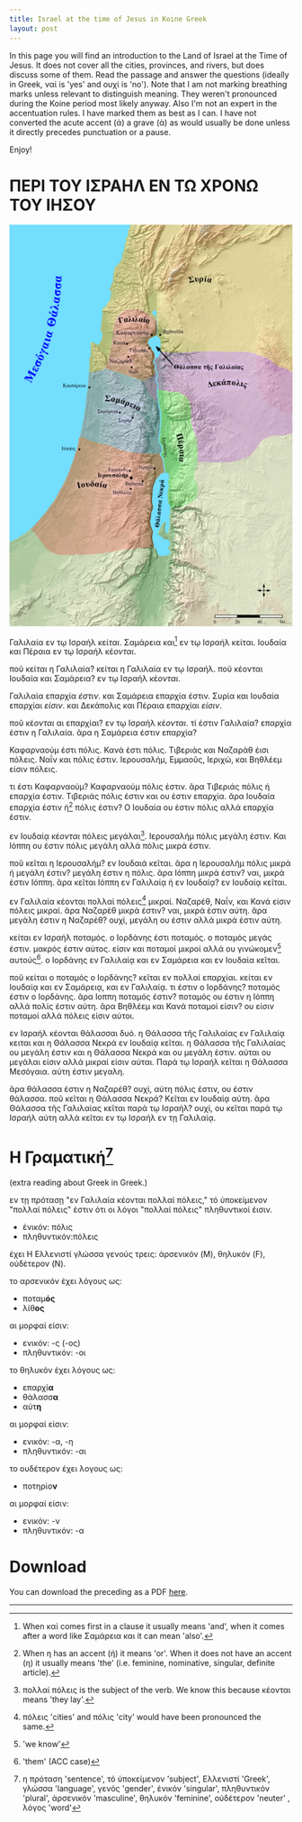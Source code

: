 ```yaml
---
title: Israel at the time of Jesus in Koine Greek
layout: post
---
```


In this page you will find an introduction to the Land of Israel at the Time of Jesus. It does not cover all the cities, provinces, and rivers, but does discuss some of them. Read the passage and answer the questions (ideally in Greek, ναί is 'yes' and ουχί is 'no'). Note that I am not marking breathing marks unless relevant to distinguish meaning. They weren't pronounced during the Koine period most likely anyway. Also I'm not an expert in the accentuation rules. I have marked them as best as I can. I have not converted the acute accent (ά) a grave (ὰ) as would usually be done unless it directly precedes punctuation or a pause.

Enjoy!

# ΠΕΡΙ ΤΟΥ ΙΣΡΑΗΛ ΕΝ ΤΩ ΧΡΟΝΩ ΤΟΥ ΙΗΣΟΥ


![](/assets/images/Koine-Israel-at-the-time-of-Jesus.png)

Γαλιλαία εν τῳ Ισραήλ κεί*ται*. Σαμάρεια και[^also] εν τῳ Ισραήλ κείται. Ιουδαία και Πέραια εν τῳ Ισραήλ κέ*ονται*. 

ποῦ κεί*ται* η Γαλιλαία? κείται η Γαλιλαία εν τῳ Ισραήλ. ποῦ κέονται Ιουδαία και Σαμάρεια? εν τῳ Ισραήλ κέ*ονται*.

Γαλιλαἰα επαρχία *έστιν*. και Σαμάρεια επαρχία έστιν. Συρία και Ιουδαία επαρχίαι *είσιν*. και Δεκάπολις και Πέραια επαρχίαι *είσιν*.  

ποῦ κέ*ονται* αι επαρχίαι? εν τῳ Ισραήλ κέ*ονται*. τί έστιν Γαλιλαία? επαρχία έστιν η Γαλιλαία. ᾶρα η Σαμάρεια έστιν επαρχία? 

Καφαρναούμ έστι πόλις. Κανά έστι πόλις. Τιβεριάς και Ναζαράθ έισι πόλεις. Ναΐν και πόλις έστιν. Ιερουσαλήμ, Εμμαοῦς, Ιεριχώ, και Βηθλέεμ είσιν πόλεις. 

τι έστι Καφαρναούμ? Καφαρναούμ πόλις έστιν. ᾶρα Τιβεριάς πόλις ή επαρχία έστιν. Τιβεριάς πόλις έστιν και ου έστιν επαρχία. ᾶρα Ιουδαία επαρχία έστιν ή[^or] πόλις έστιν? Ο Ιουδαία ου έστιν πόλις αλλά επαρχία έστιν. 

εν Ιουδαίᾳ κέ*ονται* πόλεις μεγάλαι[^pluralsub]. Ιερουσαλήμ πόλις μεγάλη έστιν. Και Ιόππη ου έστιν πόλις μεγάλη αλλά πόλις μικρά έστιν. 

ποῦ κεῖται η Ιερουσαλήμ? εν Ιουδαιά κεῖται. ᾶρα η Ιερουσαλήμ πόλις μικρά ή μεγάλη έστιν? μεγάλη έστιν η πόλις. ᾶρα Ιόππη μικρά έστιν? ναι, μικρά έστιν Ιόππη. ᾶρα κεῖται Ιόππη εν Γαλιλαίᾳ ή εν Ιουδαίᾳ? εν Ιουδαίᾳ κεῖται. 

εν Γαλιλαία κέονται πολλαἰ πόλεις[^thesame] μικραί. Ναζαρέθ, Ναΐν, και Κανά είσιν πόλεις μικραί. ᾶρα Ναζαρέθ μικρά έστιν? ναι, μικρά έστιν αύτη. ᾶρα μεγάλη έστιν η Ναζαρέθ? ουχί, μεγάλη ου έστιν αλλἀ μικρά έστιν αύτη.

κείται εν Ισραήλ ποταμός. ο Ιορδάνης έστι ποταμός. ο ποταμός μεγάς έστιν. μακρός έστιν αύτος. είσιν και ποταμοί μικροί αλλά ου γινώκομεν[^weknow] αυτούς[^them]. ο Ιορδάνης εν Γαλιλαίᾳ και εν Σαμάρεια και εν Ιουδαία κεῖται.

ποῦ κείται ο ποταμός ο Ιορδάνης? κεῖται εν πολλαί επαρχίαι. κείται εν Ιουδαίᾳ και εν Σαμάρειᾳ, και εν Γαλιλαίᾳ. τι έστιν ο Ιορδάνης? ποταμός έστιν ο Ιορδάνης. ᾶρα Ιοππη ποταμός έστιν? ποταμός ου έστιν η Ιόππη αλλά πολίς έστιν αύτη. ᾶρα Βηθλέεμ και Κανά ποταμοί είσιν? ου είσιν ποταμοί αλλά πόλεις είσιν αύτοι.

εν Ισραήλ κέονται θάλασσαι δυό. η Θάλασσα τῆς Γαλιλαίας εν Γαλιλαίᾳ κειται και η Θάλασσα Νεκρά εν Ιουδαίᾳ κεῖται. η Θάλασσα τῆς Γαλιλαίας ου μεγάλη έστιν και η Θάλασσα Νεκρά και ου μεγάλη έστιν. αύται ου μεγάλαι είσιν αλλά μικραί είσιν αύται. Παρά τῳ Ισραήλ κεῖται η Θάλασσα Μεσόγαια. αύτη έστιν μεγαλη.

ᾶρα θάλασσα έστιν η Ναζαρέθ? ουχί, αύτη πόλις έστιν, ου έστιν θάλασσα. ποῦ κεῖται η Θάλασσα Νεκρά? Κεῖται εν Ιουδαίᾳ αύτη. ᾶρα Θάλασσα τῆς Γαλιλαίας κεῖται παρά τῳ Ισραήλ? ουχί, ου κεῖται παρά τῳ Ισραήλ αύτη αλλά κεῖται εν τῳ Ισραήλ εν τῃ Γαλιλαίᾳ.


# Η Γραματική[^grammarvocab]

(extra reading about Greek in Greek.)

εν τῃ πρότασῃ "εν Γαλιλαία κέονται πολλαἰ πόλεις," τό ὑποκείμενον "πολλαί πόλεις" έστιν ότι οι λόγοι "πολλαί πόλεις" πληθυντικοί έισιν.

* ἑνικόν: πόλις
* πληθυντικόν:πόλεις
  
έχει Η Ελλενιστί γλώσσα γενούς τρεις: ἀρσενικόν (M), θηλυκόν (F), οὐδέτερον (N). 

το αρσενικόν έχει λόγους ως:

* ποταμ**ός**
* λίθ**ος**

αι μορφαί είσιν:

* ενικόν: -ς (-ος)
* πληθυντικόν: -οι

το θηλυκόν έχει λόγους ως:

* επαρχί**α**
* θάλασσ**α**
* αύτ**η**

αι μορφαί είσιν:

* ενικόν: -α, -η
* πληθυντικόν: -αι 


το ουδέτερον έχει λογους ως:

* ποτηρίο**ν**
  
αι μορφαί είσιν:

* ενικόν: -ν
* πληθυντικόν: -α








# Download

You can download the preceding as a PDF [here](/assets/Koine-Israel-at-the-time-of-Jesus.pdf).

---

[^weknow]: 'we know'
[^them]: 'them' (ACC case)
[^also]: When καἰ comes first in a clause it usually means 'and', when it comes after a word like Σαμάρεια και it can mean 'also'.
[^or]: When η has an accent (ή) it means 'or'. When it does not have an accent (η) it usually means 'the' (i.e. feminine, nominative, singular, definite article).
[^thesame]: πόλεις 'cities' and πόλις 'city' would have been pronounced the same.
[^pluralsub]: πολλαί πόλεις is the subject of the verb. We know this because κέονται means 'they lay'.
[^grammarvocab]: η πρόταση 'sentence', τό ὑποκείμενον 'subject', Ελλενιστί 'Greek', γλώσσα 'language', γενός 'gender', ἑνικόν 'singular', πληθυντικόν 'plural', ἀρσενικόν 'masculine', θηλυκόν 'feminine', οὐδέτερον 'neuter' , λόγος 'word'